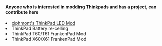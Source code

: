 <h4>Anyone who is interested in modding Thinkpads and has a project, can contribute here</h4>

<li>
<a href="https://b1ack0p.github.io/thinkpad-mods/xiphmont/">xiphmont's ThinkPad LED Mod
  </a>
<li>ThinkPad Battery re-celling
  </li>
 <li>ThinkPad T60/T61 FrankenPad Mod
  </li>
   <li>ThinkPad X60/X61 FrankenPad Mod
  </li>

